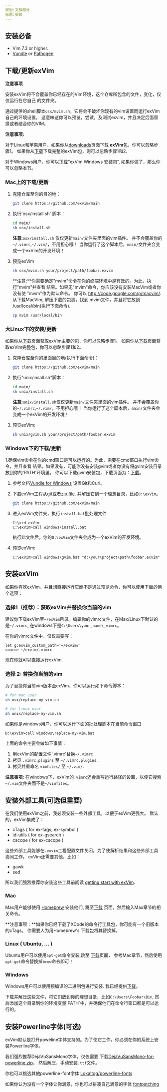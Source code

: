 ```yaml
---
规划:文档部分
标题:安装
---
```


## 安装必备

- Vim 7.3 or higher.
- [Vundle](https://github.com/gmarik/vundle) or [Pathogen](https://github.com/tpope/vim-pathogen)

## 下载/更新exVim

**注意事项**

安装exVim将不会覆盖你已经存在的Vim环境，这个仓库所包含的文件，变化，仅仅运行在它自己
的文件夹。

通过提供的shell脚本`osx/mvim.sh`，它将会不破坏你现有的vim设置而运行exVim自己的环境设置。
这意味这你可以预览，尝试，及测试exvim，并且决定后面替换或者结合你的VIM。

**注意事项:**

对于Linux和苹果用户，如果你从[downloads]({{site.url}}/downloads)页面下载
**exVim**包，你可以忽略步骤1。
如果你从[下载]({{site.url}}/downloads)下载完整的exVim包，则可以忽略步骤1和2.

对于Windows用户，你可以[下载]({{site.url}}/downloads)“exVim Windows
安装包”, 如果你做了，那么你可以忽略本节。

### Mac上的下载/更新

1. 克隆仓库至你的目的地：
    ```bash
    git clone https://github.com/exvim/main
    ```

2. 执行'osx/install.sh' 脚本：
    ```bash
    cd main/
    sh osx/install.sh
    ```

    **注意:**`osx/install.sh` 仅仅更新`main/`文件夹里面的vim插件。
    并不会覆盖你的`~/.vimrc`,`~/.vim/`，不用担心哦！
    当你运行了这个脚本后，`main/`文件夹会变成一个exVim的开发环境！

1. 预览exVim

    ```bash
    sh osx/mvim.sh your/project/path/foobar.exvim 
    ```

    **注意:**你需要确定"mvim"命令在你的终端环境中是有效的。为此，执行"mvim"并查看
    结果。如果无"mvim"命令，你应该没有安装MacVim或者你没有使 "mvim"作为默认命令。
    你可以 http://code.google.com/p/macvim/. 从下载MacVim, 解压下载的包裹，找到
    mvim文件，并且将它放到 /usr/local/bin(执行下面命令).

    ```bash
    cp mvim /usr/local/bin
    ```

### 大Linux下的安装/更新

如果你从[下载]({{site.url}}/downloads)页面获取exVim主要的包，你可以忽略步骤1。
如果你从[下载]({{site.url}}/downloads)页面获取exVim完整包，你可以忽略步骤1和2。

1. 克隆仓库至你的里面目的地(执行下面命令)：

    ```bash
    git clone https://github.com/exvim/main
    ```

2. 执行"unix/insall.sh"脚本：

    ```bash
    cd main/
    sh unix/install.sh
    ```
    
    **注意:**`unix/install.sh`仅仅更新`main/`文件夹里面的vim插件。
    并不会覆盖你的`~/.vimrc`,`~/.vim/`，不用担心哦！
    当你运行了这个脚本后，`main/`文件夹会变成一个exVim的开发环境！

1. 预览exVim:

    ```bash
    sh unix/gvim.sh your/project/path/foobar.exvim 
    ```

### Windows下的下载/更新

1.确保vim命令在你的cmd窗口是可以运行的。为此，需要在cmd窗口执行vim命令，并且查看
结果。如果没有，可能你没有安装gvim或者你没有将gvim安装目录放到你的'PATH'环境里。
你可以下载gvim安装包，下载页面为：[下载]({{site.url}}/downloads)。

1. 参考文档[Vundle for Windows](https://github.com/gmarik/Vundle.vim/wiki/Vundle-for-Windows)
设置Git和Curl。

1. 下载exVim工程从git或者[zip file](https://github.com/exvim/main/archive/master.zip). 
并解压它到一个理想目录，比如`D:\exVim`。

    ```bash
    git clone https://github.com/exvim/main
    ```

1. 进入exVim文件夹，执行`install.bat`批处理文件

    ```
    C:\>cd exVim
    C:\exVim>call windows\install.bat
    ```

    执行此文件后，你的`D:\exVim`文件夹会成为一个exVim的开发环境。

1. 预览exVim:

    ```
    C:\exVim>call windows\gvim.bat "d:\your\project\path\foobar.exvim"
    ```

## 安装exVim

如果你喜欢exVim，并且想直接运行它而不是通过预览命令，你可以使用下面的俩个选项：

### 选择1（推荐）：获取exVim并替换你当前的vim

建议你下载exVim至`~/exVim`目录。编辑你的vimrc文件，在Max/Linux下默认的是`~/.vimrc`,
在windows下是`C:\Users\your_name\_vimrc`。

在你的vimrc文件中，仅仅需要写：

```vim
let g:exvim_custom_path='~/exvim/'
source ~/exvim/.vimrc
```

现在你就可以直接运行exVim.

### 选择 2: 替换你当前的vim

为了替换你当前vim版本至exVim，你可以运行如下命令脚本：

```bash
# for mac user
sh osx/replace-my-vim.sh

# for linux user
sh unix/replace-my-vim.sh
```

如果你是windows用户，你可以运行下面的批处理脚本在当前命令窗口

```
D:\exVim>call windows\replace-my-vim.bat
```

上面的命令主要会做如下事情：

1. 用exVim的配置文件'.vimrc'替换`~/.vimrc`
1. 拷贝 `.vimrc.plugins` 至 `~/.vimrc.plugins`.
1. 拷贝并重命名 `vimfiles/` 至 `~/.vim/`.

**注意事项:** 在windows下，exVim的`.vimrc`还会重写运行路径的设置，以便它搜索
`~/.vim`文件夹而不是`~/vimfiles`。

## 安装外部工具(可选但重要)

在我们使用exVim之前，我必须安装一些外部工具，以便于exVim更强大。
默认的，exVim集成了：

- cTags ( for ex-tags, ex-symbol )
- id-utils ( for ex-gsearch )
- cscope ( for ex-cscope )

这些外部工具能够在`.exvim`工程配置文件关闭。为了使解析结果和这些外部工具协同工作，
exVim还需要其他，比如：

- gawk
- sed

所以我们强烈推荐你安装这些工具前阅读 [getting start with exVim]({{site.url}}/docs/getting-start). 

### Mac 

Mac用户能够使用 [Homebrew](http://brew.sh/) 安装他们, 跳至[下载]({{site.url}}/downloads) 页面，然后输入Max章节的相关命令。

**注意事项：**如果你已经下载了XCode的命令行工具包，你可能有一个旧版本的cTags。
你需要人为用Homebrew's 下载包将其替换掉。

### Linux ( Ubuntu, ... ) 
 
Ubuntu用户可以使用`apt-get`命令安装,跳至 [下载]({{site.url}}/downloads)页面，
参考Mac章节，然后使用`apt-get`命令替换掉`brew`命令即可！

### Windows


Windows用户可以使用预编译的二进制包进行安装. 我已经提供[下载]({{site.url}}/downloads)。

下载并解压这些文件，将它们放到你的理想目录，比如`C:\Users\Foobar\Bin`, 然后添加这个目录到你的环境变量'PATH`中，并确保他们在命令行窗口都是可以运行的。

## 安装Powerline字体(可选)

exVim默认是打开poweline字体支持的。为了使它工作，你必须在你的系统上安装Powerline字体。 

我们强烈推荐DejaVuSansMono字体，仅仅需要 下载[DejaVuSansMono-for-powerline.zip]({{site.url}}/downloads/DejaVuSansMono-for-powerline.zip)，
然后解压，手动安装`.ttf`文件。

你也可以挑选其他powerline-font字体 [Lokaltog/powerline-fonts](https://github.com/Lokaltog/powerline-fonts)

如果你认为没有一个字体让你满意，你也可以拼凑自己满意的字体
[fontpatching](https://powerline.readthedocs.org/en/latest/fontpatching.html) 
